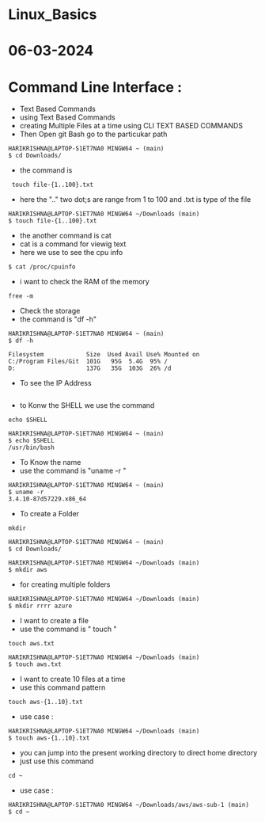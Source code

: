 # Linux_Basics
# 06-03-2024
# Command Line Interface :
* Text Based Commands
* using Text Based Commands
* creating Multiple Files at a time using CLI TEXT BASED COMMANDS
* Then Open git Bash go to the particukar path
```
HARIKRISHNA@LAPTOP-S1ET7NA0 MINGW64 ~ (main)
$ cd Downloads/
```
* the command is
```
 touch file-{1..100}.txt
```
* here the ".." two dot;s are range from 1 to 100 and .txt is type of the file
```
HARIKRISHNA@LAPTOP-S1ET7NA0 MINGW64 ~/Downloads (main)
$ touch file-{1..100}.txt
```
* the another command is cat
* cat is a command for viewig text
* here we use to see the cpu info
```
$ cat /proc/cpuinfo
```
* i want to check the RAM of the memory
```
free -m
```
* Check the storage
* the command is "df -h"
```
HARIKRISHNA@LAPTOP-S1ET7NA0 MINGW64 ~ (main)
$ df -h
```
```
Filesystem            Size  Used Avail Use% Mounted on
C:/Program Files/Git  101G   95G  5.4G  95% /
D:                    137G   35G  103G  26% /d
```
* To see the IP Address
```

```
* to Konw the SHELL we use the command
```
echo $SHELL
```
```
HARIKRISHNA@LAPTOP-S1ET7NA0 MINGW64 ~ (main)
$ echo $SHELL
/usr/bin/bash
```
* To Know the name
* use the command is "uname -r "
```
HARIKRISHNA@LAPTOP-S1ET7NA0 MINGW64 ~ (main)
$ uname -r
3.4.10-87d57229.x86_64
```
* To create a Folder
```
mkdir
```
```
HARIKRISHNA@LAPTOP-S1ET7NA0 MINGW64 ~ (main)
$ cd Downloads/

```
```
HARIKRISHNA@LAPTOP-S1ET7NA0 MINGW64 ~/Downloads (main)
$ mkdir aws
```
* for creating multiple folders
```
HARIKRISHNA@LAPTOP-S1ET7NA0 MINGW64 ~/Downloads (main)
$ mkdir rrrr azure
```
* I want to create a file
* use the command is " touch "
```
touch aws.txt
```
```
HARIKRISHNA@LAPTOP-S1ET7NA0 MINGW64 ~/Downloads (main)
$ touch aws.txt
```
* I want to create 10 files at a time
* use this command pattern
```
touch aws-{1..10}.txt
```
* use case :
```
HARIKRISHNA@LAPTOP-S1ET7NA0 MINGW64 ~/Downloads (main)
$ touch aws-{1..10}.txt
```
* you can jump into the present working directory to direct home directory
* just use this command
```
cd ~
```
* use case :
```
HARIKRISHNA@LAPTOP-S1ET7NA0 MINGW64 ~/Downloads/aws/aws-sub-1 (main)
$ cd ~
```

